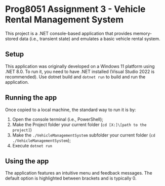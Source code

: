 # Prog8051 Assignment 3 - Vehicle Rental Management System
This project is a .NET console-based application that provides memory-stored data (i.e., transient state) and emulates a basic vehicle rental system.

## Setup
This application was originally developed on a Windows 11 platform using .NET 8.0. To run it, you need to have .NET installed (Visual Studio 2022 is recommended). Use dotnet build and `dotnet run` to build and run the application.

## Running the app
Once copied to a local machine, the standard way to run it is by:
1. Open the console terminal (i.e., PowerShell);
2. Make the Project folder your current folder (`cd [X:]\[path to the project]`)
3. Make the `./VehicleManagementSystem` subfolder your current folder (`cd ./VehicleManagementSystem`);
4. Execute `dotnet run`

## Using the app
The application features an intuitive menu and feedback messages. The default option is highlighted between brackets and is typically 0.
